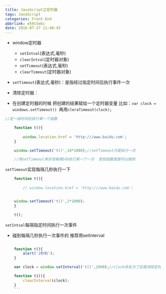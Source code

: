 ```yaml
---
title: JavaScript之定时器
tags: JavaScript
categories: Front-End
abbrlink: e59c5ebc
date: 2016-07-27 11:40:43
---
```


- window定时器

   - `setIntval`(表达式,毫秒)
  - `clearIntval`(定时器对象)
  - `setTimeout`(表达式,毫秒)
  - `clearTimeout`(定时器对象)
 <!--more-->
 
- `setTimeout`(表达式,毫秒)：是指经过指定时间后执行事件一次
 
- 清除定时器：
 
- 在创建定时器的时候 把创建的结果赋给一个定时器变量 比如：`var clock = windows.setTimeout() `再用`cleraTimeout(clock);`

```javascript
//定一段时间后执行某一个函数

	function t(){
		 
		window.location.href = 'http:///www.baidu.com';
	}

	window.setTimeout('t()',10*1000);//setTimeout只是执行一次

	//用setTimeout来实现每隔5秒执行某一个一次  放到函数里面可以做到

```

`setTimeout`实现每隔几秒执行一下

```javascript
	function t(){
		 
		// window.location.href = 'http:///www.baidu.com';


	window.setTimeout('t()',2*1000);
	}

	t();

```

`setIntval`每隔指定时间执行一次事件

- 碰到每隔几秒执行一次事件的 推荐用setInterval

```javascript

	function t(){
		alert('2秒到');
	}

	var clock = window.setInterval('t()',2000);//clock命名为了后面消除定时器用到 这个变量是指向定时器

	function t1(){
		clearInterval(clock);
	}
    ```

